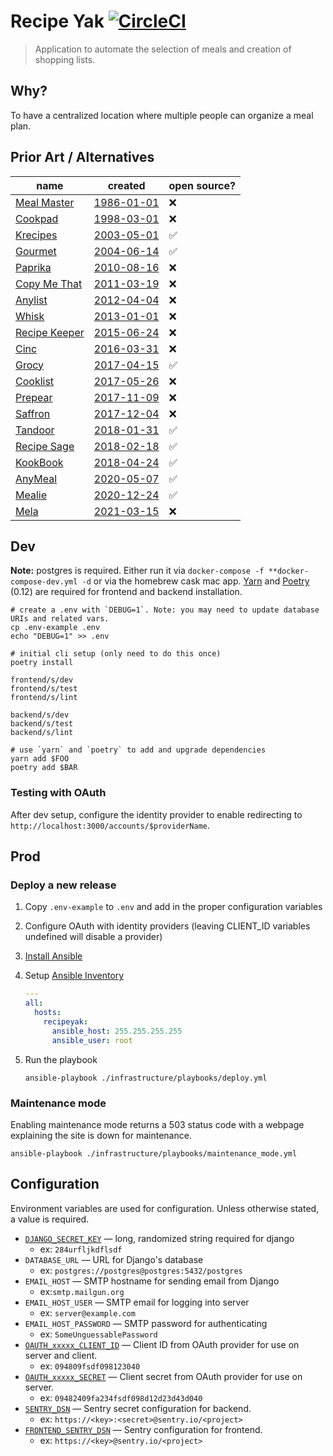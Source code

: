 # Recipe Yak [![CircleCI](https://circleci.com/gh/recipeyak/recipeyak.svg?style=svg)](https://circleci.com/gh/recipeyak/recipeyak)

> Application to automate the selection of meals and creation of shopping lists.

## Why?

To have a centralized location where multiple people can organize a meal plan.

## Prior Art / Alternatives

| name                                                                                                          | created                                                                                                                                                                    | open source? |
| ------------------------------------------------------------------------------------------------------------- | -------------------------------------------------------------------------------------------------------------------------------------------------------------------------- | ------------ |
| [Meal Master](https://web.archive.org/web/20090327150531/http://episoft.home.comcast.net/~episoft/mmdesc.htm) | [1986-01-01](https://outpostbbs.net/mealmaster.html)                                                                                                                       | ❌           |
| [Cookpad](https://cookpad.com/)                                                                               | [1998-03-01](https://en.wikipedia.org/wiki/Cookpad)                                                                                                                        | ❌           |
| [Krecipes](http://krecipes.sourceforge.net)                                                                   | [2003-05-01](https://sourceforge.net/projects/krecipes/)                                                                                                                   | ✅           |
| [Gourmet](http://thinkle.github.io/gourmet/)                                                                  | [2004-06-14](https://github.com/thinkle/gourmet/commit/76974abe13839ef3077456238fd163325cbb09da#diff-aac07aefec754086f5c344e2c233862f6a611c739b5647fd456c1b77d3577c79R247) | ✅           |
| [Paprika](https://www.paprikaapp.com)                                                                         | [2010-08-16](https://www.whois.com/whois/paprikaapp.com)                                                                                                                   | ❌           |
| [Copy Me That](https://www.copymethat.com)                                                                    | [2011-03-19](https://www.whois.com/whois/copymethat.com)                                                                                                                   | ❌           |
| [Anylist](https://www.anylist.com)                                                                            | [2012-04-04](https://twitter.com/AnyListApp)                                                                                                                               | ❌           |
| [Whisk](https://whisk.com)                                                                                    | [2013-01-01](https://whisk.com/about/)                                                                                                                                     | ❌           |
| [Recipe Keeper](https://recipekeeperonline.com)                                                               | [2015-06-24](https://www.whois.com/whois/recipekeeperonline.com)                                                                                                           | ❌           |
| [Cinc](https://cinc.kitchen)                                                                                  | [2016-03-31](https://www.whois.com/whois/cinc.kitchen)                                                                                                                     | ❌           |
| [Grocy](https://grocy.info)                                                                                   | [2017-04-15](https://github.com/grocy/grocy/commit/d414c8702ef5fb4037a7f147a2fdda7e47989125)                                                                               | ✅           |
| [Cooklist](https://www.cooklist.co/)                                                                          | [2017-05-26](https://www.whois.com/whois/cooklist.co)                                                                                                                      | ❌           |
| [Prepear](https://www.prepear.com)                                                                            | [2017-11-09](https://web.archive.org/web/20171204225008/https://prepear.com/)                                                                                              | ❌           |
| [Saffron](https://www.mysaffronapp.com)                                                                       | [2017-12-04](https://www.whois.com/whois/mysaffronapp.com)                                                                                                                 | ❌           |
| [Tandoor](https://github.com/TandoorRecipes/recipes)                                                          | [2018-01-31](https://github.com/TandoorRecipes/recipes/commit/598e0b1c698d14ca5ed75674b6ce92edaba3d6e4)                                                                    | ✅           |
| [Recipe Sage](https://github.com/julianpoy/RecipeSage)                                                        | [2018-02-18](https://github.com/julianpoy/RecipeSage/commit/b89e3575f839a20b849f40b5ca0208619524bb57)                                                                      | ✅           |
| [KookBook](https://github.com/KDE/kookbook)                                                                   | [2018-04-24](https://github.com/KDE/kookbook/commit/94f6b8bb07e248b6bb01d694c7ea673c161006bf)                                                                              | ✅           |
| [AnyMeal](https://github.com/wedesoft/anymeal)                                                                | [2020-05-07](https://github.com/wedesoft/anymeal/commit/74ac6865b7b9364f0e68e15c96962221b8f2dc0d)                                                                          | ✅           |
| [Mealie](https://github.com/hay-kot/mealie/)                                                                  | [2020-12-24](https://github.com/hay-kot/mealie/commit/beed8576c2d0499f8db443d39a8e89a37590a126)                                                                            | ✅           |
| [Mela](https://mela.recipes)                                                                                  | [2021-03-15](https://www.whois.com/whois/mela.recipes)                                                                                                                     | ❌           |

## Dev

**Note:** postgres is required. Either run it via `docker-compose -f **docker-compose-dev.yml -d` or via the homebrew cask mac app.
[Yarn](https://yarnpkg.com/en/) and [Poetry](https://github.com/sdispater/poetry) (0.12) are required for frontend and backend installation.

```shell
# create a .env with `DEBUG=1`. Note: you may need to update database URIs and related vars.
cp .env-example .env
echo "DEBUG=1" >> .env

# initial cli setup (only need to do this once)
poetry install

frontend/s/dev
frontend/s/test
frontend/s/lint

backend/s/dev
backend/s/test
backend/s/lint

# use `yarn` and `poetry` to add and upgrade dependencies
yarn add $FOO
poetry add $BAR
```

### Testing with OAuth

After dev setup, configure the identity provider to enable redirecting to
`http://localhost:3000/accounts/$providerName`.

## Prod

### Deploy a new release

1. Copy `.env-example` to `.env` and add in the proper configuration variables
2. Configure OAuth with identity providers (leaving CLIENT_ID variables undefined will disable a provider)
3. [Install Ansible](https://docs.ansible.com/ansible/latest/index.html)
4. Setup [Ansible Inventory](https://docs.ansible.com/ansible/latest/user_guide/intro_inventory.html)

   ```yml
   ---
   all:
     hosts:
       recipeyak:
         ansible_host: 255.255.255.255
         ansible_user: root
   ```

5. Run the playbook

   ```shell
   ansible-playbook ./infrastructure/playbooks/deploy.yml
   ```

### Maintenance mode

Enabling maintenance mode returns a 503 status code with a webpage explaining the site is down for maintenance.

```shell
ansible-playbook ./infrastructure/playbooks/maintenance_mode.yml
```

## Configuration

Environment variables are used for configuration. Unless otherwise stated, a value is required.

- [`DJANGO_SECRET_KEY`][django-secret] — long, randomized string required for django
  - ex: `284urfljkdflsdf`
- `DATABASE_URL` — URL for Django's database
  - ex: `postgres://postgres@postgres:5432/postgres`
- `EMAIL_HOST` — SMTP hostname for sending email from Django
  - ex:`smtp.mailgun.org`
- `EMAIL_HOST_USER` — SMTP email for logging into server
  - ex: `server@example.com`
- `EMAIL_HOST_PASSWORD` — SMTP password for authenticating
  - ex: `SomeUnguessablePassword`
- [`OAUTH_xxxxx_CLIENT_ID`][github-oauth] — Client ID from OAuth provider for use on server and client.
  - ex: `094809fsdf098123040`
- [`OAUTH_xxxxx_SECRET`][github-oauth] — Client secret from OAuth provider for use on server.
  - ex: `09482409fa234fsdf098d12d23d43d040`
- [`SENTRY_DSN`][sentry-dsn] — Sentry secret configuration for backend.
  - ex: `https://<key>:<secret>@sentry.io/<project>`
- [`FRONTEND_SENTRY_DSN`][sentry-dsn] — Sentry configuration for frontend.
  - ex: `https://<key>@sentry.io/<project>`

[django-secret]: https://docs.djangoproject.com/en/dev/ref/settings/#std:setting-SECRET_KEY
[sentry-dsn]: https://docs.sentry.io/quickstart/#about-the-dsn
[github-redirect-uri]: https://developer.github.com/apps/building-oauth-apps/authorization-options-for-oauth-apps/#redirect-urls
[github-oauth]: https://developer.github.com/apps/building-oauth-apps/authorization-options-for-oauth-apps/#web-application-flow
[drknox]: https://github.com/James1345/django-rest-knox
